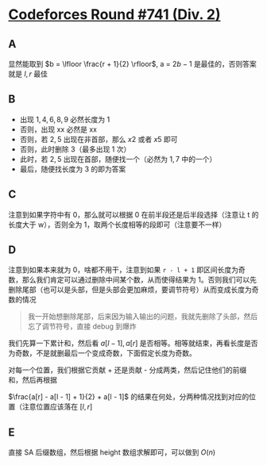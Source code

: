 # [Codeforces Round #741 (Div. 2)](https://codeforces.com/contest/1562)

## A

显然能取到 $b = \lfloor \frac{r + 1}{2} \rfloor$, a = $2b - 1$ 是最佳的，否则答案就是 $l, r$ 最佳

## B

- 出现 $1, 4, 6, 8, 9$ 必然长度为 1
- 否则，出现 xx 必然是 xx
- 否则，若 $2, 5$ 出现在非首部，那么 $x2$ 或者 $x5$ 即可
- 否则，此时删除 3（最多出现 1 次）
- 此时，若 $2, 5$ 出现在首部，随便找一个（必然为 $1, 7$ 中的一个）
- 最后，随便找长度为 3 的即为答案

## C

注意到如果字符中有 0，那么就可以根据 0 在前半段还是后半段选择（注意让 t 的长度大于 w），否则全为 1，取两个长度相等的段即可（注意要不一样）

## D

注意到如果本来就为 0，啥都不用干，注意到如果 `r - l + 1` 即区间长度为奇数，那么我们肯定可以通过删除中间某个数，从而使得结果为 1。否则我们可以先删除尾部（也可以是头部，但是头部会更加麻烦，要调节符号）从而变成长度为奇数的情况

> 我一开始想删除尾部，后来因为输入输出的问题，我就先删除了头部，然后忘了调节符号，直接 debug 到爆炸

我们先算一下累计和，然后看 $a[l - 1], a[r]$ 是否相等。相等就结束，再看长度是否为奇数，不是就删最后一个变成奇数，下面假定长度为奇数。

对每一个位置，我们根据它贡献 + 还是贡献 - 分成两类，然后记住他们的前缀和，然后再根据

$\frac{a[r] - a[l - 1] + 1}{2} + a[l - 1]$ 的结果在何处，分两种情况找到对应的位置（注意位置应该落在 $[l, r]$

## E

直接 SA 后缀数组，然后根据 height 数组求解即可，可以做到 $O(n)$


